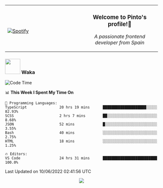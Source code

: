 <table width="100%" align="center"> 
  <tr>
  <td width="50%">
      
&nbsp; <br> [![Spotify](https://novatorem-zeta-rust.vercel.app/api/spotify)](https://open.spotify.com/user/novatorem-zeta-rust)

  </td>
  <td width="50%">
    <h3 align="center">Welcome to Pinto's profile!👋</h3>
    <p align="center"><em>A passionate frontend developer from Spain</em></p>
  </td>
  </table>

### <img src="https://media.giphy.com/media/VgCDAzcKvsR6OM0uWg/giphy.gif" width="50"> Waka

  <!--START_SECTION:waka-->
![Code Time](http://img.shields.io/badge/Code%20Time-501%20hrs%2022%20mins-blue)

📊 **This Week I Spent My Time On** 

```text
💬 Programming Languages: 
TypeScript               20 hrs 19 mins      ████████████████████░░░░░   82.93% 
SCSS                     2 hrs 7 mins        ██░░░░░░░░░░░░░░░░░░░░░░░   8.68% 
JSON                     52 mins             █░░░░░░░░░░░░░░░░░░░░░░░░   3.55% 
Bash                     40 mins             ░░░░░░░░░░░░░░░░░░░░░░░░░   2.75% 
HTML                     18 mins             ░░░░░░░░░░░░░░░░░░░░░░░░░   1.25%

🔥 Editors: 
VS Code                  24 hrs 31 mins      █████████████████████████   100.0%

```


 Last Updated on 10/06/2022 02:41:56 UTC
<!--END_SECTION:waka-->

<div align="center">
<img src="https://github-readme-stats-gilt-tau.vercel.app/api/top-langs/?username=pinto-hub&layout=compact&theme=dracula" />
</div>
